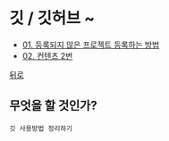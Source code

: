 # 깃 / 깃허브 ~
* [01. 등록되지 않은 프로젝트 등록하는 방법  ](01_project_set.md)
* [02. 컨텐츠 2번 ](02_content_02.md)

[뒤로](../README.md)  


## 무엇을 할 것인가?
    깃 사용방법 정리하기

